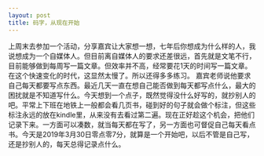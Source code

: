 ```yaml
---
layout: post
title: 码字，从现在开始
---
```


   上周末去参加一个活动，分享嘉宾让大家想一想，七年后你想成为什么样的人，我说想成为一个自媒体人。但目前离自媒体人的要求还差很远，首先就是文笔不行，目前能够做到每周写一篇文章。但效率并不高，经常要花1天的时间写一篇文章。在这个快速变化的时代，这显然太慢了。所以还得多多练习。 嘉宾老师说他要求自己每天都要写点东西。最近几天一直在想自己能否做到每天都写点什么，最大的困扰就是不知道写什么。今天想到一个点子，既然觉得没什么好写的，就抄别人的吧。平常上下班在地铁上一般都会看几页书，碰到好的句子就会做个标注，但这些标注永远的放在kindle里，从来没有去看过第二遍。现在正好趁这个机会，把他们记录下来。一方面可以凑数，就当每天都在写了，另一方面也可督促自己每天看点书。今天是2019年3月30日零点零7分，就算是一个开始吧，以后不管是自己写，还是抄别人的，每天总得记录点什么。

